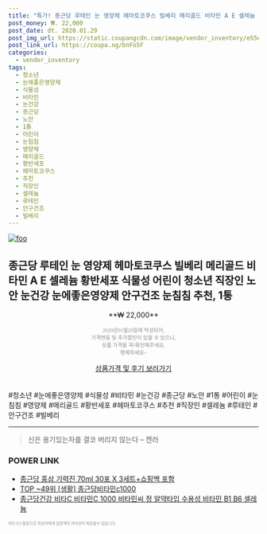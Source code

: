 ```yaml
--- 
title: "특가! 종근당 루테인 눈 영양제 헤마토코쿠스 빌베리 메리골드 비타민 A E 셀레늄 황반세포 식물성 어린이 청..." 
post_money: ₩. 22,000 
post_date: dt. 2020.01.29 
post_img_url: https://static.coupangcdn.com/image/vendor_inventory/e55e/3cfa1a57eb5d393efae6aacca814217a4d9e11c4ffeedfe6eabfa3d48c4b.jpg 
post_link_url: https://coupa.ng/bnFo5F 
categories: 
  - vendor_inventory 
tags: 
  - 청소년 
  - 눈에좋은영양제 
  - 식물성 
  - 비타민 
  - 눈건강 
  - 종근당 
  - 노안 
  - 1통 
  - 어린이 
  - 눈침침 
  - 영양제 
  - 메리골드 
  - 황반세포 
  - 헤마토코쿠스 
  - 추천 
  - 직장인 
  - 셀레늄 
  - 루테인 
  - 안구건조 
  - 빌베리 
--- 
```

[![foo](https://static.coupangcdn.com/image/vendor_inventory/e55e/3cfa1a57eb5d393efae6aacca814217a4d9e11c4ffeedfe6eabfa3d48c4b.jpg)](https://coupa.ng/bnFo5F) 

## 종근당 루테인 눈 영양제 헤마토코쿠스 빌베리 메리골드 비타민 A E 셀레늄 황반세포 식물성 어린이 청소년 직장인 노안 눈건강 눈에좋은영양제 안구건조 눈침침 추천, 1통 
<p style="text-align: center;">**₩ 22,000**</p> 
<p style="text-align: center;"><span style="color: #898c8f; font-family: Georgia,Times,serif; font-size: 0.75em;">2020년01월29일에 작성되어, <br>가격변동 및 추가할인이 있을 수 있으니,<br> 상품 가격을 꼭!확인해주세요.<br>행복하세요~</span> 
</p>	 
<div markdown="0" style="text-align: center;"><a href="https://coupa.ng/bnFo5F" class="btn btn--success">상품가격 및 후기 보러가기</a></div> 
<br><br> 
  #청소년 #눈에좋은영양제 #식물성 #비타민 #눈건강 #종근당 #노안 #1통 #어린이 #눈침침 #영양제 #메리골드 #황반세포 #헤마토코쿠스 #추천 #직장인 #셀레늄 #루테인 #안구건조 #빌베리 
<hr> 

> 신은 용기있는자를 결코 버리지 않는다 – 켄러 


### POWER LINK

* <a href="https://blog.naver.com/santokki14/221784095299" target="_blank">종근당 홍삼 기력진 70ml 30포 X 3세트+쇼핑백 포함</a>
* <a href="https://blog.naver.com/an0733/221786535113" target="_blank"> TOP ~49위 [생활] 종근당비타민c1000</a>
* <a href="https://blog.naver.com/santokki14/221787075955" target="_blank">종근당건강 비타C 비타민C 1000 비타민씨 정 알약타입 수용성 비타민 B1 B6 셀레늄 </a>

<span style="color: #898c8f; font-family: Georgia,Times,serif; font-size: 0.55em;">파트너스활동으로 작성자에게 일정액의 커미션이 제공될수 있습니다.</span> 
